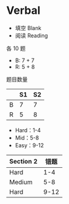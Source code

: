 # Verbal

- 填空 Blank
- 阅读 Reading

各 10 题

- B: 7 + 7
- R: 5 + 8

题目数量

|     | S1  | S2  |
| --- | --- | --- |
| B   | 7   | 7   |
| R   | 5   | 8   |

- Hard：1-4
- Mid：5-8
- Easy：9-12

| Section 2 | 错题 |
| --------- | ---- |
| Hard      | 1-4  |
| Medium    | 5-8  |
| Hard      | 9-12 |


